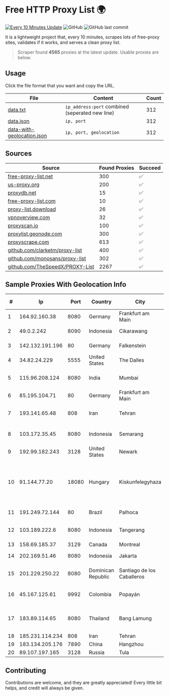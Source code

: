 
# Free HTTP Proxy List 🌍

[![Every 10 Minutes Update](https://github.com/mertguvencli/http-proxy-list/actions/workflows/main.yml/badge.svg?branch=main)](https://github.com/mertguvencli/http-proxy-list/actions/workflows/main.yml)
![GitHub](https://img.shields.io/github/license/mertguvencli/http-proxy-list)
![GitHub last commit](https://img.shields.io/github/last-commit/mertguvencli/http-proxy-list)

It is a lightweight project that, every 10 minutes, scrapes lots of free-proxy sites, validates if it works, and serves a clean proxy list.


> Scraper found **4565** proxies at the latest update. Usable proxies are below.

## Usage

Click the file format that you want and copy the URL.


|File|Content|Count|
|----|-------|-----|
|[data.txt](https://raw.githubusercontent.com/mertguvencli/http-proxy-list/main/proxy-list/data.txt)|`ip_address:port` combined (seperated new line)|312|
|[data.json](https://raw.githubusercontent.com/mertguvencli/http-proxy-list/main/proxy-list/data.json)|`ip, port`|312|
|[data-with-geolocation.json](https://raw.githubusercontent.com/mertguvencli/http-proxy-list/main/proxy-list/data-with-geolocation.json)|`ip, port, geolocation`|312|

## Sources

|Source|Found Proxies|Succeed|
|------|-------------|-------|
|[free-proxy-list.net](https://free-proxy-list.net)|300|✅|
|[us-proxy.org](https://www.us-proxy.org)|200|✅|
|[proxydb.net](http://proxydb.net)|15|✅|
|[free-proxy-list.com](https://free-proxy-list.com/?page=&port=&type%5B%5D=http&type%5B%5D=https&up_time=0&search=Search)|10|✅|
|[proxy-list.download](https://www.proxy-list.download/HTTP)|26|✅|
|[vpnoverview.com](https://vpnoverview.com/privacy/anonymous-browsing/free-proxy-servers)|32|✅|
|[proxyscan.io](https://www.proxyscan.io)|100|✅|
|[proxylist.geonode.com](https://proxylist.geonode.com/api/proxy-list?limit=300&page=1&sort_by=lastChecked&sort_type=desc&protocols=http,https)|300|✅|
|[proxyscrape.com](https://api.proxyscrape.com/v2/?request=displayproxies&protocol=http&timeout=10000&country=all&ssl=all&anonymity=all)|613|✅|
|[github.com/clarketm/proxy-list](https://raw.githubusercontent.com/clarketm/proxy-list/master/proxy-list-raw.txt)|400|✅|
|[github.com/monosans/proxy-list](https://raw.githubusercontent.com/monosans/proxy-list/main/proxies/http.txt)|302|✅|
|[github.com/TheSpeedX/PROXY-List](https://raw.githubusercontent.com/TheSpeedX/PROXY-List/master/http.txt)|2267|✅|


## Sample Proxies With Geolocation Info

|#|Ip|Port|Country|City|Internet Service Provider|
|-|--|----|-------|----|-------------------------|
|1|164.92.160.38|8080|Germany|Frankfurt am Main|DigitalOcean, LLC|
|2|49.0.2.242|8090|Indonesia|Cikarawang|PT Usaha Adi Sanggoro|
|3|142.132.191.196|80|Germany|Falkenstein|Hetzner Online GmbH|
|4|34.82.24.229|5555|United States|The Dalles|Google LLC|
|5|115.96.208.124|8080|India|Mumbai|Hathway IP over Cable Internet Access|
|6|85.195.104.71|80|Germany|Frankfurt am Main|Host Europe GmbH|
|7|193.141.65.48|808|Iran|Tehran|Green Web Samaneh Novin Co Ltd|
|8|103.172.35.45|8080|Indonesia|Semarang|PT Lintas Jaringan Nusantara|
|9|192.99.182.243|3128|United States|Newark|OVH Hosting|
|10|91.144.77.20|18080|Hungary|Kiskunfelegyhaza|"ANTENNA HUNGARIA" Magyar Musorszoro es Radiohirkozlesi Zartkoruen Mukodo Reszv|
|11|191.249.72.144|80|Brazil|Palhoca|TELEFÔNICA BRASIL S.A|
|12|103.189.222.6|8080|Indonesia|Tangerang|PT. WIKAPLUS GLOBAL NUSANTARA|
|13|158.69.185.37|3129|Canada|Montreal|OVH SAS|
|14|202.169.51.46|8080|Indonesia|Jakarta|Biznet - PSN-NAP|
|15|201.229.250.22|8080|Dominican Republic|Santiago de los Caballeros|Compañía Dominicana de Teléfonos S. A.|
|16|45.167.125.61|9992|Colombia|Popayán|Sepcom Comunicaciones SAS|
|17|183.89.114.65|8080|Thailand|Bang Lamung|Triple T Broadband Public Company Limited|
|18|185.231.114.234|808|Iran|Tehran|Abolfazl-Shirdel|
|19|183.134.205.176|7890|China|Hangzhou|Chinanet|
|20|89.107.197.165|3128|Russia|Tula|LLC TK Altair|



## Contributing

Contributions are welcome, and they are greatly appreciated! Every
little bit helps, and credit will always be given.

